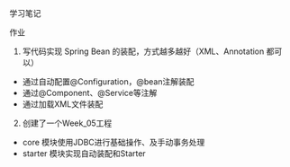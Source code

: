 学习笔记

作业
1. 写代码实现 Spring Bean 的装配，方式越多越好（XML、Annotation 都可以）
* 通过自动配置@Configuration，@bean注解装配   
* 通过@Component、@Service等注解
* 通过加载XML文件装配

2. 创建了一个Week_05工程
* core 模块使用JDBC进行基础操作、及手动事务处理
* starter 模块实现自动装配和Starter